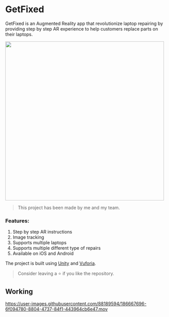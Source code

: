 # GetFixed 
GetFixed is an Augmented Reality app that revolutionize laptop repairing by providing step by step AR experience to help customers replace parts on their laptops.

<img width="500" src="https://user-images.githubusercontent.com/88189594/184972435-7e3458f8-a0eb-4d35-8d2c-e6a308840344.png">

> This project has been made by me and my team.

### Features:

1. Step by step AR instructions
2. Image tracking
3. Supports multiple laptops
4. Supports multiple different type of repairs
5. Available on iOS and Android

The project is built using [Unity](https://unity.com) and [Vuforia](https://developer.vuforia.com).

> Consider leaving a ⭐ if you like the repository.

## Working

https://user-images.githubusercontent.com/88189594/186667696-6f094780-8804-4737-84f1-443964cb6e47.mov
